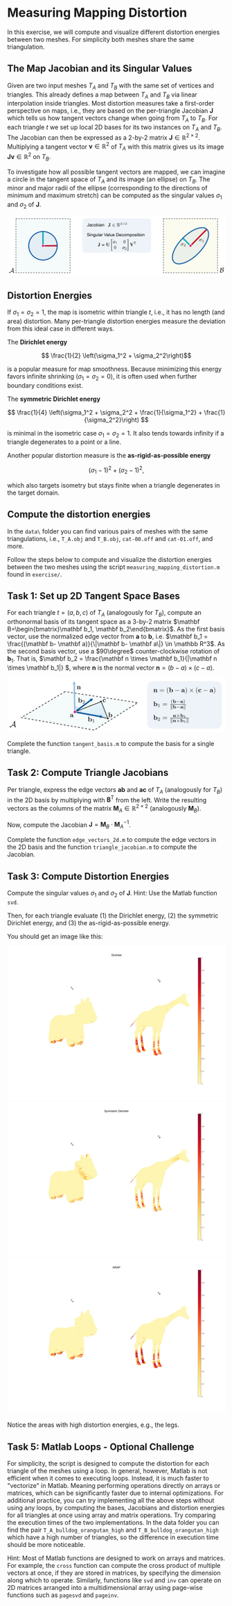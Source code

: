 # Measuring Mapping Distortion

In this exercise, we will compute and visualize different distortion energies between two meshes.
For simplicity both meshes share the same triangulation.

## The Map Jacobian and its Singular Values

Given are two input meshes $T_A$ and $T_B$ with the same set of vertices and triangles.
This already defines a map between $T_A$ and $T_B$ via linear interpolation inside triangles.
Most distortion measures take a first-order perspective on maps, i.e., they are based on the per-triangle Jacobian $\mathbf J$ which tells us how tangent vectors change when going from $T_A$ to $T_B$.
For each triangle $t$ we set up local 2D bases for its two instances on $T_A$ and $T_B$.
The Jacobian can then be expressed as a 2-by-2 matrix $\mathbf J \in \mathbb R^{2 \times 2}$.
Multiplying a tangent vector $\mathbf v \in \mathbb R^2$ of $T_A$ with this matrix gives us its image $\mathbf J \mathbf v \in \mathbb R^2$ on $T_B$.

To investigate how all possible tangent vectors are mapped, we can imagine a circle in the tangent space of $T_A$ and its image (an ellipse) on $T_B$.
The minor and major radii of the ellipse (corresponding to the directions of minimum and maximum stretch) can be computed as the singular values $\sigma_1$ and $\sigma_2$ of $\mathbf J$.

<img src="assets/Map_Jacobian.jpg">

## Distortion Energies

If $\sigma_1 = \sigma_2 = 1$, the map is isometric within triangle $t$, i.e., it has no length (and area) distortion.
Many per-triangle distortion energies measure the deviation from this ideal case in different ways.

The **Dirichlet energy**

$$ \frac{1}{2} \left(\sigma_1^2 + \sigma_2^2\right)$$

is a popular measure for map smoothness. Because minimizing this energy favors infinite shrinking ($\sigma_1=\sigma_2=0$), it is often used when further boundary conditions exist.

The **symmetric Dirichlet energy**

$$ \frac{1}{4} \left(\sigma_1^2 + \sigma_2^2 + \frac{1}{\sigma_1^2} + \frac{1}{\sigma_2^2}\right) $$

is minimal in the isometric case $\sigma_1=\sigma_2=1$. It also tends towards infinity if a triangle degenerates to a point or a line.

Another popular distortion measure is the **as-rigid-as-possible energy**

$$\left(\sigma_1-1\right)^2 + \left(\sigma_2-1\right)^2,$$

which also targets isometry but stays finite when a triangle degenerates in the target domain.


## Compute the distortion energies
In the `data\` folder you can find various pairs of meshes with the same triangulations, i.e., `T_A.obj` and `T_B.obj`, `cat-00.off` and `cat-01.off`, and more. 

Follow the steps below to compute and visualize the distortion energies between the two meshes using the script `measuring_mapping_distortion.m` found in `exercise/`.

## Task 1: Set up 2D Tangent Space Bases

For each triangle $t=(a,b,c)$ of $T_A$ (analogously for $T_B$), compute an orthonormal basis of its tangent space as a 3-by-2 matrix $\mathbf B=\begin{bmatrix}\mathbf b_1, \mathbf b_2\end{bmatrix}$.
As the first basis vector, use the normalized edge vector from $\mathbf a$ to $\mathbf b$, i.e. $\mathbf b_1 = \frac{(\mathbf b- \mathbf a)}{\|\mathbf b- \mathbf a\|} \in \mathbb R^3$.
As the second basis vector, use a $90\degree$ counter-clockwise rotation of $\mathbf b_1$.
That is, $\mathbf b_2 = \frac{\mathbf n \times \mathbf b_1}{\|\mathbf n \times \mathbf b_1\|} $, where $\mathbf n$ is the normal vector $\mathbf n = (b-a) \times (c-a)$. 

<img src="assets/tangent_bases.jpg">

Complete the function `tangent_basis.m` to compute the basis for a single triangle.

## Task 2: Compute Triangle Jacobians

Per triangle, express the edge vectors $\mathbf{ab}$ and $\mathbf{ac}$ of $T_A$ (analogously for $T_B$) in the 2D basis by multiplying with $\mathbf B^{\mathsf T}$ from the left.
Write the resulting vectors as the columns of the matrix $\mathbf M_A \in \mathbb R^{2\times 2}$ (analogously $\mathbf M_B$).

Now, compute the Jacobian $\mathbf J = \mathbf M_B \cdot \mathbf M_A^{-1}$.

Complete the function `edge_vectors_2d.m` to compute the edge vectors in the 2D basis and the function `triangle_jacobian.m` to compute the Jacobian.

## Task 3: Compute Distortion Energies

Compute the singular values $\sigma_1$ and $\sigma_2$ of $\mathbf J$. Hint: Use the Matlab function `svd`.

Then, for each triangle evaluate (1) the Dirichlet energy, (2) the symmetric Dirichlet energy, and (3) the as-rigid-as-possible energy.

You should get an image like this:

![](assets/Dirichlet.jpg)
![](assets/symmetric_Dirichlet.jpg)
![](assets/ARAP.jpg)

Notice the areas with high distortion energies, e.g., the legs.

 
## Task 5: Matlab Loops - Optional Challenge
For simplicity, the script is designed to compute the distortion for each triangle of the meshes using a loop. In general, however, Matlab is not efficient when it comes to executing loops. Instead, it is much faster to "vectorize" in Matlab. Meaning performing operations directly on arrays or matrices, which can be significantly faster due to internal optimizations. For additional practice, you can try implementing all the above steps without using any loops, by computing the bases, Jacobians and distortion energies for all triangles at once using array and matrix operations. Try comparing the execution times of the two implementations. In the data folder you can find the pair `T_A_bulldog_orangutan_high` and `T_B_bulldog_orangutan_high` which have a high number of triangles, so the difference in execution time should be more noticeable.

Hint: Most of Matlab functions are designed to work on arrays and matrices. For example, the `cross` function can compute the cross product of multiple vectors at once, if they are stored in matrices, by specifying the dimension along which to operate. Similarly, functions like `svd` and `inv` can operate on 2D matrices arranged into a multidimensional array using page-wise functions such as `pagesvd` and `pageinv`.